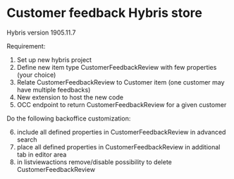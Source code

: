 # Customer feedback Hybris store
 Hybris version 1905.11.7
 
 Requirement:
 
 
 1. Set up new hybris project
 2. Define new item type CustomerFeedbackReview with few properties (your choice)
 3. Relate CustomerFeedbackReview to Customer item (one customer may have multiple feedbacks)
 4. New extension to host the new code
 5. OCC endpoint to return CustomerFeedbackReview for a given customer
 
 Do the following backoffice customization:
 
 6. include all defined properties in CustomerFeedbackReview in advanced search
 7. place all defined properties in CustomerFeedbackReview in additional tab in editor area
 8. in listviewactions remove/disable possibility to delete CustomerFeedbackReview
